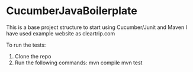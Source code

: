 # CucumberJavaBoilerplate

This is a base project structure to start using Cucumber/Junit and Maven
I have used example website as cleartrip.com

To run the tests:
1. Clone the repo
2. Run the following commands:
    mvn compile
    mvn test
